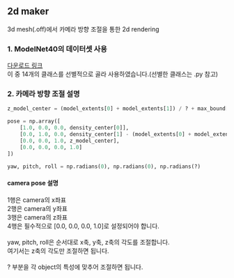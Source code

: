 ## 2d maker

3d mesh(.off)에서 카메라 방향 조절을 통한 2d rendering

### 1. ModelNet40의 데이터셋 사용
[다운로드 링크](https://www.kaggle.com/datasets/balraj98/modelnet40-princeton-3d-object-dataset)<br>
이 중 14개의 클래스를 선별적으로 골라 사용하였습니다.(선별한 클래스는 .py 참고)<br>

### 2. 카메라 방향 조절 설명

```python
z_model_center = (model_extents[0] + model_extents[1]) / ? + max_bound[2] / ?

pose = np.array([
    [1.0, 0.0, 0.0, density_center[0]],
    [0.0, 1.0, 0.0, density_center[1] - (model_extents[0] + model_extents[1]) / ?],
    [0.0, 0.0, 1.0, z_model_center],
    [0.0, 0.0, 0.0, 1.0]
])

yaw, pitch, roll = np.radians(0), np.radians(0), np.radians(?)
```

#### camera pose 설명
1행은 camera의 x좌표<br>
2행은 camera의 y좌표<br>
3행은 camera의 z좌표<br>
4행은 필수적으로 [0.0, 0.0, 0.0, 1.0]로 설정되어야 합니다.<br>
<br>
yaw, pitch, roll은 순서대로 x축, y축, z축의 각도를 조절합니다.<br>
여기서는 z축의 각도만 조절하면 됩니다.<br>
<br>
? 부분을 각 object의 특성에 맞추어 조절하면 됩니다.<br>

